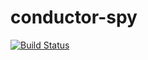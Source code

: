 # conductor-spy

[![Build Status](https://travis-ci.org/VladimirNachev/conductor-spy.svg)](https://travis-ci.org/VladimirNachev/conductor-spy)
